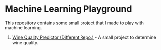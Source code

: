 # Machine Learning Playground

This repository contains some small project that I made to play with machine learning.

1. [Wine Quality Predictor (Different Repo.)](/https://github.com/s-r-aman/wine_quality_predictor) - A small project to determine wine quality.
